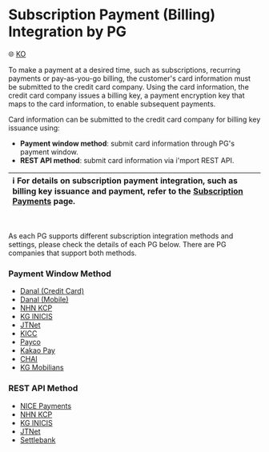 # Subscription Payment (Billing) Integration by PG

:globe_with_meridians: <a href="https://github.com/iamport/iamport-manual/blob/master/%EB%B9%84%EC%9D%B8%EC%A6%9D%EA%B2%B0%EC%A0%9C/README.md">KO</a>

To make a payment at a desired time, such as subscriptions, recurring payments or pay-as-you-go billing, the customer's card information must be submitted to the credit card company. Using the card information, the credit card company issues a billing key, a payment encryption key that maps to the card information, to enable subsequent payments.<Br />

Card information can be submitted to the credit card company for billing key issuance using:

- **Payment window method**: submit card information through PG's payment window.
- **REST API method**: submit card information via i'mport REST API.

| ℹ️  **For details on subscription payment integration, such as billing key issuance and payment, refer to the <a href="https://docs.iamport.kr/en-US/implementation/subscription">Subscription Payments</a> page.**|
| :--- |

<Br />

As each PG supports different subscription integration methods and settings, please check the details of each PG below. There are PG companies that support both methods.

### Payment Window Method

- [Danal (Credit Card)](./danal-card-request-billing-key.md)
- [Danal (Mobile)](./danal-phone-request-billing-key.md)
- [NHN KCP](./kcp-request-billing-key.md)
- [KG INICIS](./inicis-request-billing-key.md)
- [JTNet](./jtnet-request-billing-key.md)
- [KICC](./kicc-request-billing-key.md)
- [Payco](./payco-request-billing-key.md)
- [Kakao Pay](./kakaopay-request-billing-key.md)
- [CHAI](./chai-request-billing-key.md)
- [KG Mobilians](./mobilians-phone-request-billing-key.md)
<!--- - [Naver Pay](/NAVERPAY/sample/naverpay-recurring.md) -->

### REST API Method

- [NICE Payments](./nice-api-billing-key.md)
- [NHN KCP](./kcp-api-billing-key.md)
- [KG INICIS](./inicis-api-billing-key.md)
- [JTNet](./jtnet-api-billing-key.md)
- [Settlebank](./settlebank-api-billing-key.md)


